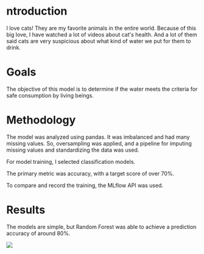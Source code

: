 # ntroduction

I love cats! They are my favorite animals in the entire world. Because of this big love, I have watched a lot of videos about cat's health. And a lot of them said cats are very suspicious about what kind of water we put for them to drink.

# Goals

The objective of this model is to determine if the water meets the criteria for safe consumption by living beings.

# Methodology

The model was analyzed using pandas. It was imbalanced and had many missing values. So, oversampling was applied, and a pipeline for imputing missing values and standardizing the data was used.

For model training, I selected classification models.

The primary metric was accuracy, with a target score of over 70%.

To compare and record the training, the MLflow API was used.

# Results

The models are simple, but Random Forest was able to achieve a prediction accuracy of around 80%.

![](video.gif)
